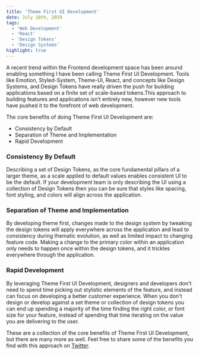 ```yaml
---
title: 'Theme First UI Development'
date: July 18th, 2019
tags:
  - 'Web Development'
  - 'React'
  - 'Design Tokens'
  - 'Design Systems'
highlight: true
---
```


A recent trend within the Frontend development space has been around enabling
something I have been calling Theme First UI Development. Tools like Emotion,
Styled-System, Theme-UI, React, and concepts like Design Systems, and Design
Tokens have really driven the push for building applications based on a finite
set of scale-based tokens.This approach to building features and applications
isn’t entirely new, however new tools have pushed it to the forefront of web
development.

The core benefits of doing Theme First UI Development are:

- Consistency by Default
- Separation of Theme and Implementation
- Rapid Development

### Consistency By Default

Describing a set of Design Tokens, as the core fundamental pillars of a larger
theme, as a scale applied to default values enables consistent UI to be the
default. If your development team is only describing the UI using a collection
of Design Tokens then you can be sure that styles like spacing, font styling,
and colors will align across the application.

### Separation of Theme and Implementation

By developing theme first, changes made to the design system by tweaking the
design tokens will apply everywhere across the application and lead to
consistency during thematic evolution, as well as limited impact to changing
feature code. Making a change to the primary color within an application only
needs to happen once within the design tokens, and it trickles everywhere
through the application.

### Rapid Development

By leveraging Theme First UI Development, designers and developers don't need to
spend time picking out stylistic elements of the feature, and instead can focus
on developing a better customer experience. When you don't design or develop
against a set theme or collection of design tokens you can end up spending a
majority of the time finding the right color, or font size for your feature,
instead of spending that time iterating on the value you are delivering to the
user.

These are a collection of the core benefits of Theme First UI Development, but
there are many more as well. Feel free to share some of the benefits you find
with this approach on [Twitter](https://twitter.com/immatthamlin).
